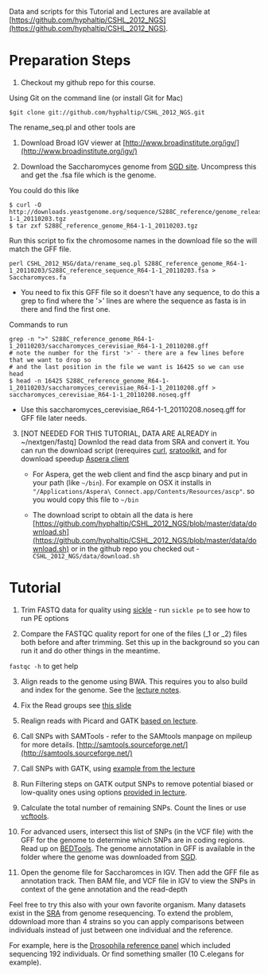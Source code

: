 Data and scripts for this Tutorial and Lectures are available at [https://github.com/hyphaltip/CSHL_2012_NGS](https://github.com/hyphaltip/CSHL_2012_NGS).



Preparation Steps
=================

1. Checkout my github repo for this course.

Using Git on the command line (or install Git for Mac)

    $git clone git://github.com/hyphaltip/CSHL_2012_NGS.git
 
The rename_seq.pl and other tools are 

1. Download Broad IGV viewer at
[http://www.broadinstitute.org/igv/](http://www.broadinstitute.org/igv/)

2. Download the Saccharomyces genome from [SGD
site](http://downloads.yeastgenome.org/sequence/S288C_reference/genome_releases/S288C_reference_genome_R64-1-1_20110203.tgz). Uncompress this and get the .fsa file which is the genome. 

You could do this like

    $ curl -O http://downloads.yeastgenome.org/sequence/S288C_reference/genome_releases/S288C_reference_genome_R64-1-1_20110203.tgz
    $ tar zxf S288C_reference_genome_R64-1-1_20110203.tgz

Run this script to fix the chromosome names in the download file so the will match the GFF file.

    perl CSHL_2012_NSG/data/rename_seq.pl S288C_reference_genome_R64-1-1_20110203/S288C_reference_sequence_R64-1-1_20110203.fsa > Saccharomyces.fa

  * You need to fix this GFF file so it doesn't have any sequence, to
    do this a grep to find where the '>' lines are where the sequence
    as fasta is in there and find the first one.

Commands to run

    grep -n ">" S288C_reference_genome_R64-1-1_20110203/saccharomyces_cerevisiae_R64-1-1_20110208.gff
    # note the number for the first '>' - there are a few lines before that we want to drop so
    # and the last position in the file we want is 16425 so we can use head 
    $ head -n 16425 S288C_reference_genome_R64-1-1_20110203/saccharomyces_cerevisiae_R64-1-1_20110208.gff > saccharomyces_cerevisiae_R64-1-1_20110208.noseq.gff

  * Use this saccharomyces_cerevisiae_R64-1-1_20110208.noseq.gff for GFF file later needs.

3. [NOT NEEDED FOR THIS TUTORIAL, DATA ARE ALREADY in ~/nextgen/fastq] Downlod the read data from SRA and convert it. You can run the download script (rerequires [curl](http://curl.haxx.se/), [sratoolkit](http://ftp-private.ncbi.nlm.nih.gov/sra/sdk/), and for download speedup [Aspera client](http://downloads.asperasoft.com/download_connect/)

    * For Aspera, get the web client and find the ascp binary and
      put in your path (like ```~/bin```). For example on OSX it installs in
      ```"/Applications/Aspera\ Connect.app/Contents/Resources/ascp"```. so you would copy this file to ```~/bin```

    * The download script to obtain all the data is here
      [https://github.com/hyphaltip/CSHL_2012_NGS/blob/master/data/download.sh](https://github.com/hyphaltip/CSHL_2012_NGS/blob/master/data/download.sh) or in the github repo you checked out - ```CSHL_2012_NGS/data/download.sh```

Tutorial
========

1. Trim FASTQ data for quality using [sickle](https://github.com/najoshi/sickle) - run ```sickle pe``` to see how to run PE options

2. Compare the FASTQC quality report for one of the files (_1 or _2) files both before and after trimming. Set this up in the background so you can run it and do other things in the meantime.

```fastqc -h``` to get help

3. Align reads to the genome using BWA. This requires you to also build and index for the genome. See the [lecture notes](http://hyphaltip.github.com/CSHL_2012_NGS/lecture/NGS_DNA.slides.html#slide34).

3. Fix the Read groups see [this slide](http://hyphaltip.github.com/CSHL_2012_NGS/lecture/NGS_DNA.slides.html#slide51)

4. Realign reads with Picard and GATK [based on lecture](http://hyphaltip.github.com/CSHL_2012_NGS/lecture/NGS_DNA.slides.html#slide40).

1. Call SNPs with SAMTools - refer to the SAMtools manpage on mpileup for more details. [http://samtools.sourceforge.net/](http://samtools.sourceforge.net/)

1. Call SNPs with GATK, using [example from the lecture](http://hyphaltip.github.com/CSHL_2012_NGS/lecture/NGS_DNA.slides.html#slide42)

1. Run Filtering steps on GATK output SNPs to remove potential biased or low-quality ones using options [provided in lecture](http://hyphaltip.github.com/CSHL_2012_NGS/lecture/NGS_DNA.slides.html#slide45).

1. Calculate the total number of remaining SNPs. Count the lines or use [vcftools](http://vcftools.sourceforge.net/).

1. For advanced users, intersect this list of SNPs (in the VCF file)
with the GFF for the genome to determine which SNPs are in coding
regions.  Read up on
[BEDTools](http://code.google.com/p/bedtools/). The genome annotation in GFF is available
in the folder where the genome was downloaded from [SGD](http://yeastgenome.org).

9. Open the genome file for Saccharomces in IGV.  Then add the GFF file as annotation track. Then BAM file, and VCF file in IGV to view the SNPs in context of the gene annotation and the read-depth

Feel free to try this also with your own favorite organism. Many
datasets exist in the [SRA](http://www.ncbi.nlm.nih.gov/sra) from genome resequencing. To extend the
problem, ddownload more than 4 strains so you can apply comparisons between individuals instead of just between one individual and the reference.

For example, here is the [Drosophila reference panel](http://www.ncbi.nlm.nih.gov/bioproject/36679) which included sequencing 192 individuals. Or find something smaller (10 C.elegans for example).


